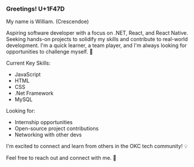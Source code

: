 ### Greetings! U+1F47D

My name is William. (Crescendoe)

Aspiring software developer with a focus on .NET, React, and React Native. Seeking hands-on projects to solidify my skills and contribute to real-world development. I'm a quick learner, a team player, and I'm always looking for opportunities to challenge myself. 🚀

Current Key Skills:

- JavaScript
- HTML
- CSS
- .Net Framework
- MySQL

Looking for:

- Internship opportunities
- Open-source project contributions
- Networking with other devs

I'm excited to connect and learn from others in the OKC tech community! 💡

Feel free to reach out and connect with me. 🤝
